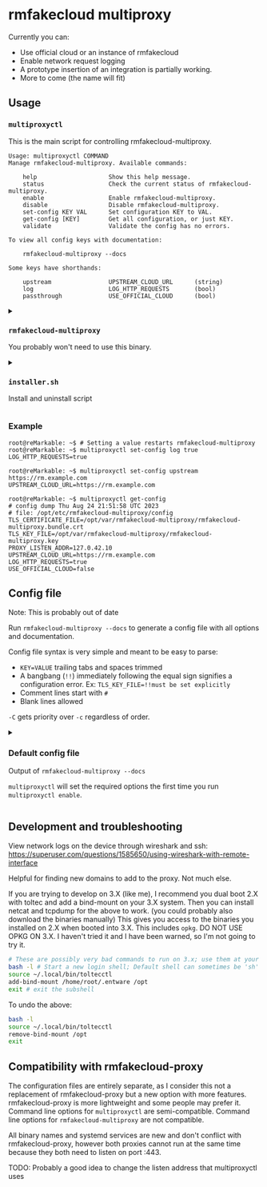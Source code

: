 # rmfakecloud multiproxy

Currently you can:
 - Use official cloud or an instance of rmfakecloud
 - Enable network request logging
 - A prototype insertion of an integration is partially working.
 - More to come (the name will fit)

## Usage
### `multiproxyctl`
This is the main script for controlling rmfakecloud-multiproxy.
```
Usage: multiproxyctl COMMAND
Manage rmfakecloud-multiproxy. Available commands:

    help                    Show this help message.
    status                  Check the current status of rmfakecloud-multiproxy.
    enable                  Enable rmfakecloud-multiproxy.
    disable                 Disable rmfakecloud-multiproxy.
    set-config KEY VAL      Set configuration KEY to VAL.
    get-config [KEY]        Get all configuration, or just KEY.
    validate                Validate the config has no errors.

To view all config keys with documentation:

    rmfakecloud-multiproxy --docs

Some keys have shorthands:

    upstream                UPSTREAM_CLOUD_URL      (string)
    log                     LOG_HTTP_REQUESTS       (bool)
    passthrough             USE_OFFICIAL_CLOUD      (bool)
```
<details>
<summary>

### `rmfakecloud-multiproxy`
You probably won't need to use this binary.
</summary>

```
usage: rmfakecloud-multiproxy [-c config] [-C OPTION=VALUE]...
       rmfakecloud-multiproxy [-h] [-v] [--help] [--version] [--docs]
       rmfakecloud-multiproxy [--validate [--ignore-required]] [-c ...] [-C ...]
  -C OPTION=VALUE
        Explicitly set OPTION=VALUE
        Usable multiple times
  -c config
        Load options from config file
  --ignore-required
        Do not fail validation when required options are unset
        Fails without --validate

Early-exit options:
  --validate
        Exit after all configs are loaded and validated
  --docs
        Print documentation for config options and exit
  -h, --help
        Print this help message and exit
  -v, --version
        Print version and exit
```
</details>

<details>
<summary>

### `installer.sh`

Install and uninstall script
</summary>

```
rmFakeCloud multiproxy installer

Usage:

install
    install rmFakeCloud multiproxy
    Use `multiproxyctl enable` to enable

uninstall
    disable, uninstall, removes everything created by the installer
    Does not remove configs created by `multiproxyctl`
```
</details>

### Example

```console
root@reMarkable: ~$ # Setting a value restarts rmfakecloud-multiproxy
root@reMarkable: ~$ multiproxyctl set-config log true
LOG_HTTP_REQUESTS=true

root@reMarkable: ~$ multiproxyctl set-config upstream https://rm.example.com
UPSTREAM_CLOUD_URL=https://rm.example.com

root@reMarkable: ~$ multiproxyctl get-config
# config dump Thu Aug 24 21:51:58 UTC 2023
# file: /opt/etc/rmfakecloud-multiproxy/config
TLS_CERTIFICATE_FILE=/opt/var/rmfakecloud-multiproxy/rmfakecloud-multiproxy.bundle.crt
TLS_KEY_FILE=/opt/var/rmfakecloud-multiproxy/rmfakecloud-multiproxy.key
PROXY_LISTEN_ADDR=127.0.42.10
UPSTREAM_CLOUD_URL=https://rm.example.com
LOG_HTTP_REQUESTS=true
USE_OFFICIAL_CLOUD=false
```

## Config file
Note: This is probably out of date

Run `rmfakecloud-multiproxy --docs` to generate a config file with all options and documentation.

Config file syntax is very simple and meant to be easy to parse:
 - `KEY=VALUE` trailing tabs and spaces trimmed
 - A bangbang (`!!`) immediately following the equal sign signifies
   a configuration error. Ex: `TLS_KEY_FILE=!!must be set explicitly`
 - Comment lines start with `#`
 - Blank lines allowed

`-C` gets priority over `-c` regardless of order.

<details>
<summary>

### Default config file

Output of `rmfakecloud-multiproxy --docs`

`multiproxyctl` will set the required options the first time you run `multiproxyctl enable`.
</summary>

```env
# rmfakecloud-multiproxy config documentation
# Run `rmfakecloud-multiproxy --docs` to generate this file.
# These docs also happen to be a valid config file that
# includes all options for rmfakecloud-multiproxy v0.0.3-59-g69dd298

# Note: Most of the time, `multiproxyctl` will generate
# and populate the required fields for you after generating
# certs when you run `multiproxyctl enable` for the first time.

# Syntax:
#   KEY=VALUE trailing tabs and spaces trimmed
#   A bangbang (!!) immediately following the equal sign signifies
#     a configuration error. Ex: TLS_KEY_FILE=!!must be set explicitly
#   Comments use '#' as first character on line
#   Blank lines allowed

# Documentation:

# TLS certificate file (.crt) that was generated by multiproxyctl.
# Certificates are self-signed, so they must be installed on the system
# else they will be untrusted.
TLS_CERTIFICATE_FILE=!!must be set explicitly

# TLS key file (.key) that was generated by multiproxyctl.
TLS_KEY_FILE=!!must be set explicitly

# Address to listen for TCP connections.
# multiproxyctl patches /etc/hosts for 127.0.42.10
# so you likely want that. Do not include a port.
PROXY_LISTEN_ADDR=!!must be set explicitly

# Upstream rmfakecloud instance to proxy traffic towards.
# Ignored if USE_OFFICIAL_CLOUD=true.
UPSTREAM_CLOUD_URL=

# Logs network requests and responses.
# Works for rmfakecloud instances and the official cloud.
# Intended mostly for developers, not recommended to keep
# on all the time. `journalctl -u multiproxy -f` to view logs.
# Boolean `true` or `false`
LOG_HTTP_REQUESTS=false

# Pass requests through to the correct destination.
# Boolean `true` or `false`
USE_OFFICIAL_CLOUD=false
```
</details>



## Development and troubleshooting

View network logs on the device through wireshark and ssh:
https://superuser.com/questions/1585650/using-wireshark-with-remote-interface

Helpful for finding new domains to add to the proxy. Not much else.

If you are trying to develop on 3.X (like me), I recommend you dual boot 2.X with toltec
and add a bind-mount on your 3.X system. Then you can install netcat and tcpdump for the above to work.
(you could probably also download the binaries manually)
This gives you access to the binaries you installed on 2.X when booted into 3.X.
This includes `opkg`. DO NOT USE OPKG ON 3.X.
I haven't tried it and I have been warned, so I'm not going to try it.

```bash
# These are possibly very bad commands to run on 3.x; use them at your own risk
bash -l # Start a new login shell; Default shell can sometimes be 'sh'
source ~/.local/bin/toltecctl
add-bind-mount /home/root/.entware /opt
exit # exit the subshell
```

To undo the above:

```bash
bash -l
source ~/.local/bin/toltecctl
remove-bind-mount /opt
exit
```

## Compatibility with rmfakecloud-proxy

The configuration files are entirely separate, as I consider this not a replacement
of rmfakecloud-proxy but a new option with more features. rmfakecloud-proxy is more lightweight
and some people may prefer it. Command line options for `multiproxyctl` are semi-compatible.
Command line options for `rmfakecloud-multiproxy` are not compatible.

All binary names and systemd services are new and don't conflict with rmfakecloud-proxy,
however both proxies cannot run at the same time because they both need to listen on port :443.

TODO: Probably a good idea to change the listen address that multiproxyctl uses

